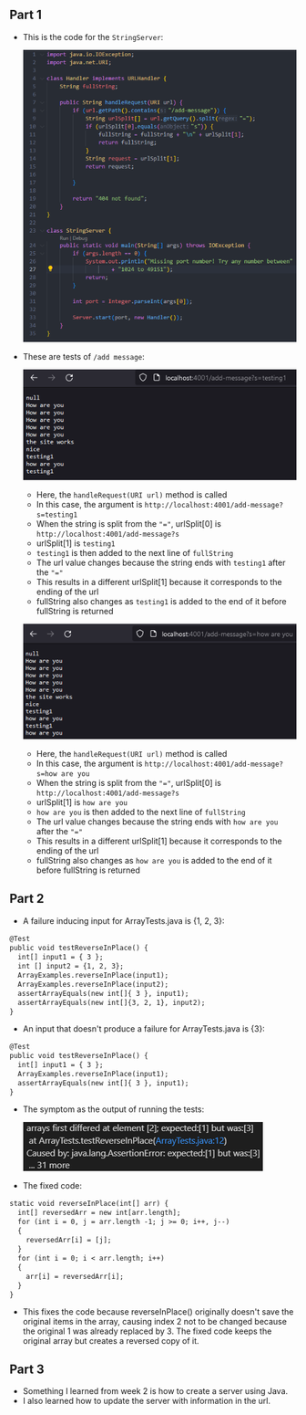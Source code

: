 ## Part 1
* This is the code for the `StringServer`:

  ![Image](StringServerScreenshot.png)
  
* These are tests of `/add message`:

  ![Image](add-message1.png)
  
  * Here, the `handleRequest(URI url)` method is called
  * In this case, the argument is `http://localhost:4001/add-message?s=testing1`
  * When the string is split from the `"="`, urlSplit[0] is `http://localhost:4001/add-message?s`
  * urlSplit[1] is `testing1`
  * `testing1` is then added to the next line of `fullString`
  * The url value changes because the string ends with `testing1` after the `"="`
  * This results in a different urlSplit[1] because it corresponds to the ending of the url
  * fullString also changes as `testing1` is added to the end of it before fullString is returned
  
  ![Image](add-message2.png)
  
  * Here, the `handleRequest(URI url)` method is called
  * In this case, the argument is `http://localhost:4001/add-message?s=how are you`
  * When the string is split from the `"="`, urlSplit[0] is `http://localhost:4001/add-message?s`
  * urlSplit[1] is `how are you`
  * `how are you` is then added to the next line of `fullString`
  * The url value changes because the string ends with `how are you` after the `"="`
  * This results in a different urlSplit[1] because it corresponds to the ending of the url
  * fullString also changes as `how are you` is added to the end of it before fullString is returned

## Part 2
  * A failure inducing input for ArrayTests.java is {1, 2, 3}:
  ```
  @Test 
  public void testReverseInPlace() {
    int[] input1 = { 3 };
    int [] input2 = {1, 2, 3};
    ArrayExamples.reverseInPlace(input1);
    ArrayExamples.reverseInPlace(input2);
    assertArrayEquals(new int[]{ 3 }, input1);
    assertArrayEquals(new int[]{3, 2, 1}, input2);
  }
  ```
  * An input that doesn't produce a failure for ArrayTests.java is {3}:
  ``` 
  @Test
  public void testReverseInPlace() {
    int[] input1 = { 3 };
    ArrayExamples.reverseInPlace(input1);
    assertArrayEquals(new int[]{ 3 }, input1);
  }
  ```
  * The symptom as the output of running the tests:
  
  	![Image](symptom.png)
  * The fixed code:
  ```
  static void reverseInPlace(int[] arr) {
    int[] reversedArr = new int[arr.length];
    for (int i = 0, j = arr.length -1; j >= 0; i++, j--)
    {
      reversedArr[i] = [j];
    }
    for (int i = 0; i < arr.length; i++)
    {
      arr[i] = reversedArr[i];
    }
  }
  ```
  * This fixes the code because reverseInPlace() originally doesn't save the original items in the array, causing index 2 not to be changed because the original 1 was already replaced by 3. The fixed code keeps the original array but creates a reversed copy of it.

## Part 3 
  * Something I learned from week 2 is how to create a server using Java. 
  * I also learned how to update the server with information in the url.
  

